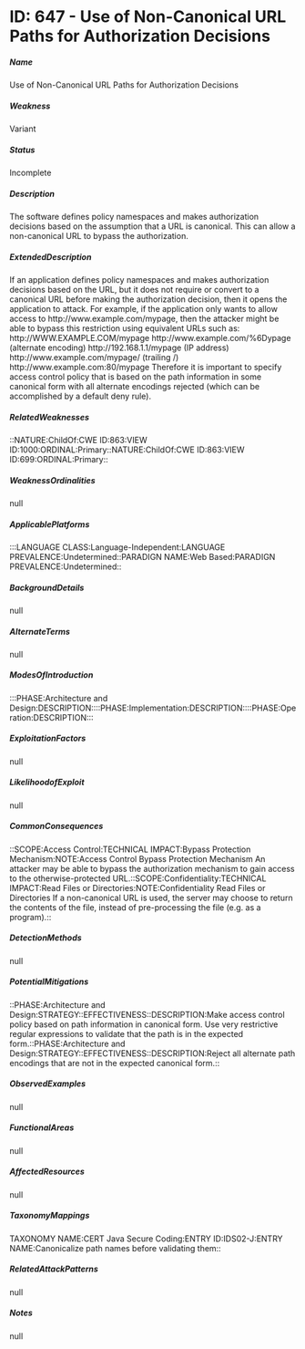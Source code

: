 # ID: 647 - Use of Non-Canonical URL Paths for Authorization Decisions
<h5>Name</h5>Use of Non-Canonical URL Paths for Authorization Decisions
<h5>Weakness</h5>Variant
<h5>Status</h5>Incomplete
<h5>Description</h5>The software defines policy namespaces and makes authorization decisions based on the assumption that a URL is canonical. This can allow a non-canonical URL to bypass the authorization.
<h5>ExtendedDescription</h5>If an application defines policy namespaces and makes authorization decisions based on the URL, but it does not require or convert to a canonical URL before making the authorization decision, then it opens the application to attack. For example, if the application only wants to allow access to http://www.example.com/mypage, then the attacker might be able to bypass this restriction using equivalent URLs such as: http://WWW.EXAMPLE.COM/mypage http://www.example.com/%6Dypage (alternate encoding) http://192.168.1.1/mypage (IP address) http://www.example.com/mypage/ (trailing /) http://www.example.com:80/mypage Therefore it is important to specify access control policy that is based on the path information in some canonical form with all alternate encodings rejected (which can be accomplished by a default deny rule).
<h5>RelatedWeaknesses</h5>::NATURE:ChildOf:CWE ID:863:VIEW ID:1000:ORDINAL:Primary::NATURE:ChildOf:CWE ID:863:VIEW ID:699:ORDINAL:Primary::
<h5>WeaknessOrdinalities</h5>null
<h5>ApplicablePlatforms</h5>:::LANGUAGE CLASS:Language-Independent:LANGUAGE PREVALENCE:Undetermined::PARADIGN NAME:Web Based:PARADIGN PREVALENCE:Undetermined::
<h5>BackgroundDetails</h5>null
<h5>AlternateTerms</h5>null
<h5>ModesOfIntroduction</h5>:::PHASE:Architecture and Design:DESCRIPTION::::PHASE:Implementation:DESCRIPTION::::PHASE:Operation:DESCRIPTION:::
<h5>ExploitationFactors</h5>null
<h5>LikelihoodofExploit</h5>null
<h5>CommonConsequences</h5>::SCOPE:Access Control:TECHNICAL IMPACT:Bypass Protection Mechanism:NOTE:Access Control Bypass Protection Mechanism An attacker may be able to bypass the authorization mechanism to gain access to the otherwise-protected URL.::SCOPE:Confidentiality:TECHNICAL IMPACT:Read Files or Directories:NOTE:Confidentiality Read Files or Directories If a non-canonical URL is used, the server may choose to return the contents of the file, instead of pre-processing the file (e.g. as a program).::
<h5>DetectionMethods</h5>null
<h5>PotentialMitigations</h5>::PHASE:Architecture and Design:STRATEGY::EFFECTIVENESS::DESCRIPTION:Make access control policy based on path information in canonical form. Use very restrictive regular expressions to validate that the path is in the expected form.::PHASE:Architecture and Design:STRATEGY::EFFECTIVENESS::DESCRIPTION:Reject all alternate path encodings that are not in the expected canonical form.::
<h5>ObservedExamples</h5>null
<h5>FunctionalAreas</h5>null
<h5>AffectedResources</h5>null
<h5>TaxonomyMappings</h5>TAXONOMY NAME:CERT Java Secure Coding:ENTRY ID:IDS02-J:ENTRY NAME:Canonicalize path names before validating them::
<h5>RelatedAttackPatterns</h5>null
<h5>Notes</h5>null

